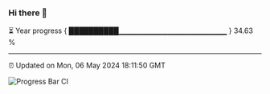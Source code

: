 ### Hi there 👋

⏳ Year progress { ██████████▁▁▁▁▁▁▁▁▁▁▁▁▁▁▁▁▁▁▁▁ } 34.63 %

---

⏰ Updated on Mon, 06 May 2024 18:11:50 GMT

![Progress Bar CI](https://github.com/Shyam-Makwana/GitHub-Actions-Demo/workflows/Progress%20Bar%20CI/badge.svg)
